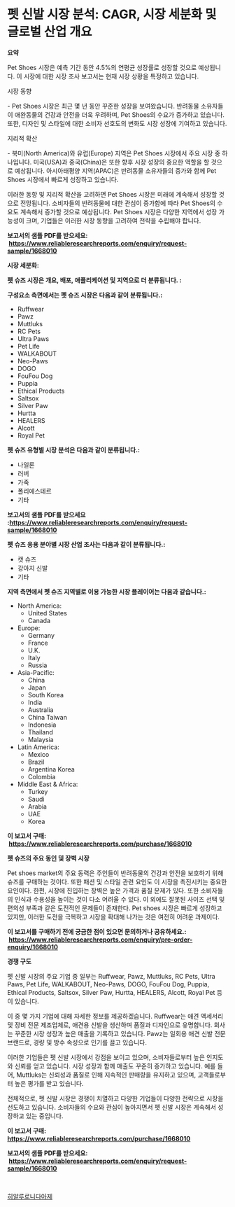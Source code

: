 <p><h1>펫 신발 시장 분석: CAGR, 시장 세분화 및 글로벌 산업 개요</h1></p><p><strong>요약</strong></p>
<p><p>Pet Shoes 시장은 예측 기간 동안 4.5%의 연평균 성장률로 성장할 것으로 예상됩니다. 이 시장에 대한 시장 조사 보고서는 현재 시장 상황을 특정하고 있습니다.</p><p>시장 동향</p><p>- Pet Shoes 시장은 최근 몇 년 동안 꾸준한 성장을 보여왔습니다. 반려동물 소유자들이 애완동물의 건강과 안전을 더욱 우려하며, Pet Shoes의 수요가 증가하고 있습니다. 또한, 디자인 및 스타일에 대한 소비자 선호도의 변화도 시장 성장에 기여하고 있습니다.</p><p>지리적 확산</p><p>- 북미(North America)와 유럽(Europe) 지역은 Pet Shoes 시장에서 주요 시장 중 하나입니다. 미국(USA)과 중국(China)은 또한 향후 시장 성장의 중요한 역할을 할 것으로 예상됩니다. 아시아태평양 지역(APAC)은 반려동물 소유자들의 증가와 함께 Pet Shoes 시장에서 빠르게 성장하고 있습니다.</p><p>이러한 동향 및 지리적 확산을 고려하면 Pet Shoes 시장은 미래에 계속해서 성장할 것으로 전망됩니다. 소비자들의 반려동물에 대한 관심이 증가함에 따라 Pet Shoes의 수요도 계속해서 증가할 것으로 예상됩니다. Pet Shoes 시장은 다양한 지역에서 성장 가능성이 크며, 기업들은 이러한 시장 동향을 고려하여 전략을 수립해야 합니다.</p></p>
<p><strong>보고서의 샘플 PDF를 받으세요: &nbsp;<a href="https://www.reliableresearchreports.com/enquiry/request-sample/1668010">https://www.reliableresearchreports.com/enquiry/request-sample/1668010</a></strong></p>
<p><strong>시장 세분화:</strong></p>
<p><strong> 펫 슈즈 시장은 개요, 배포, 애플리케이션 및 지역으로 더 분류됩니다. :</strong></p>
<p><strong>구성요소 측면에서는 펫 슈즈 시장은 다음과 같이 분류됩니다.:</strong></p>
<p><ul><li>Ruffwear</li><li>Pawz</li><li>Muttluks</li><li>RC Pets</li><li>Ultra Paws</li><li>Pet Life</li><li>WALKABOUT</li><li>Neo-Paws</li><li>DOGO</li><li>FouFou Dog</li><li>Puppia</li><li>Ethical Products</li><li>Saltsox</li><li>Silver Paw</li><li>Hurtta</li><li>HEALERS</li><li>Alcott</li><li>Royal Pet</li></ul></p>
<p><strong> 펫 슈즈 유형별 시장 분석은 다음과 같이 분류됩니다.:</strong></p>
<p><ul><li>나일론</li><li>러버</li><li>가죽</li><li>폴리에스테르</li><li>기타</li></ul></p>
<p><strong>보고서의 샘플 PDF를 받으세요 :<a href="https://www.reliableresearchreports.com/enquiry/request-sample/1668010">https://www.reliableresearchreports.com/enquiry/request-sample/1668010</a></strong></p>
<p><strong> 펫 슈즈 응용 분야별 시장 산업 조사는 다음과 같이 분류됩니다.:</strong></p>
<p><ul><li>캣 슈즈</li><li>강아지 신발</li><li>기타</li></ul></p>
<p><strong>지역 측면에서 펫 슈즈 지역별로 이용 가능한 시장 플레이어는 다음과 같습니다.:</strong></p>
<p><ul>
    <li>
        North America:
        <ul>
            <li>United States</li>
            <li>Canada</li>
        </ul>
    </li>
    <li>
        Europe:
        <ul>
            <li>Germany</li>
            <li>France</li>
            <li>U.K.</li>
            <li>Italy</li>
            <li>Russia</li>
        </ul>
    </li>
    <li>
        Asia-Pacific:
        <ul>
            <li>China</li>
            <li>Japan</li>
            <li>South Korea</li>
            <li>India</li>
            <li>Australia</li>
            <li>China Taiwan</li>
            <li>Indonesia</li>
            <li>Thailand</li>
            <li>Malaysia</li>
        </ul>
    </li>
    <li>
        Latin America:
        <ul>
            <li>Mexico</li>
            <li>Brazil</li>
            <li>Argentina Korea</li>
            <li>Colombia</li>
        </ul>
    </li>
    <li>
        Middle East & Africa:
        <ul>
            <li>Turkey</li>
            <li>Saudi</li>
            <li>Arabia</li>
            <li>UAE</li>
            <li>Korea</li>
        </ul>
    </li>
    </ul></p>
<p><strong>이 보고서 구매: &nbsp;<a href="https://www.reliableresearchreports.com/purchase/1668010">https://www.reliableresearchreports.com/purchase/1668010</a></strong></p>
<p><strong>펫 슈즈의 주요 동인 및 장벽 시장</strong></p>
<p><p>Pet shoes market의 주요 동력은 주인들이 반려동물의 건강과 안전을 보호하기 위해 슈즈를 구매하는 것이다. 또한 패션 및 스타일 관련 요인도 이 시장을 촉진시키는 중요한 요인이다. 한편, 시장에 진입하는 장벽은 높은 가격과 품질 문제가 있다. 또한 소비자들의 인식과 수용성을 높이는 것이 다소 어려울 수 있다. 이 외에도 잘못된 사이즈 선택 및 편의성 부족과 같은 도전적인 문제들이 존재한다. Pet shoes 시장은 빠르게 성장하고 있지만, 이러한 도전을 극복하고 시장을 확대해 나가는 것은 여전히 어려운 과제이다.</p></p>
<p><strong>이 보고서를 구매하기 전에 궁금한 점이 있으면 문의하거나 공유하세요.: &nbsp;<a href="https://www.reliableresearchreports.com/enquiry/pre-order-enquiry/1668010">https://www.reliableresearchreports.com/enquiry/pre-order-enquiry/1668010</a></strong></p>
<p><strong>경쟁 구도</strong></p>
<p><p>펫 신발 시장의 주요 기업 중 일부는 Ruffwear, Pawz, Muttluks, RC Pets, Ultra Paws, Pet Life, WALKABOUT, Neo-Paws, DOGO, FouFou Dog, Puppia, Ethical Products, Saltsox, Silver Paw, Hurtta, HEALERS, Alcott, Royal Pet 등이 있습니다. </p><p>이 중 몇 가지 기업에 대해 자세한 정보를 제공하겠습니다. Ruffwear는 애견 액세서리 및 장비 전문 제조업체로, 애견용 신발을 생산하며 품질과 디자인으로 유명합니다. 회사는 꾸준한 시장 성장과 높은 매출을 기록하고 있습니다. Pawz는 일회용 애견 신발 전문 브랜드로, 경량 및 방수 속성으로 인기를 끌고 있습니다.</p><p>이러한 기업들은 펫 신발 시장에서 강점을 보이고 있으며, 소비자들로부터 높은 인지도와 신뢰를 얻고 있습니다. 시장 성장과 함께 매출도 꾸준히 증가하고 있습니다. 예를 들어, Muttluks는 신뢰성과 품질로 인해 지속적인 판매량을 유지하고 있으며, 고객들로부터 높은 평가를 받고 있습니다.</p><p>전체적으로, 펫 신발 시장은 경쟁이 치열하고 다양한 기업들이 다양한 전략으로 시장을 선도하고 있습니다. 소비자들의 수요와 관심이 높아지면서 펫 신발 시장은 계속해서 성장하고 있는 중입니다.</p></p>
<p><strong>이 보고서 구매: &nbsp; <a href="https://www.reliableresearchreports.com/purchase/1668010">https://www.reliableresearchreports.com/purchase/1668010</a></strong></p>
<p><strong>보고서의 샘플 PDF를 받으세요: &nbsp;<a href="https://www.reliableresearchreports.com/enquiry/request-sample/1668010">https://www.reliableresearchreports.com/enquiry/request-sample/1668010</a></strong><strong></strong></p>
<p>&nbsp;</p>
<p><p><a href="https://medium.com/@everettilkinson56562023/%ED%9E%88%EC%95%8C%EB%A3%A8%EB%A1%9C%EB%8B%88%EB%8B%A4%EC%95%84%EC%A0%9C-%EC%8B%9C%EC%9E%A5-%EC%9C%A0%ED%98%95-%EC%9D%91%EC%9A%A9-%EB%B0%8F-%EC%A7%80%EB%A6%AC%EB%B3%84-%EC%A2%85%ED%95%A9-%ED%8F%89%EA%B0%80-f93075ae1e3b">히알루로니다아제</a></p></p>